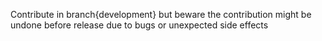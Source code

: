 Contribute in branch{development} but beware the contribution might be undone before release due to bugs or unexpected side effects
